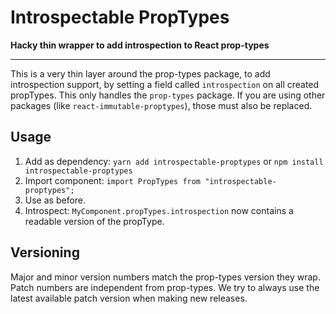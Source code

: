 
# Introspectable PropTypes

**Hacky thin wrapper to add introspection to React prop-types**

---

This is a very thin layer around the prop-types package, to add introspection support, by setting a field called `introspection` on all created propTypes. This only handles the `prop-types` package. If you are using other packages (like `react-immutable-proptypes`), those must also be replaced.

## Usage

1. Add as dependency: `yarn add introspectable-proptypes` or `npm install introspectable-proptypes`
2. Import component: `import PropTypes from "introspectable-proptypes";`
3. Use as before.
4. Introspect: `MyComponent.propTypes.introspection` now contains a readable version of the propType.

## Versioning

Major and minor version numbers match the prop-types version they wrap. Patch numbers are independent from prop-types. We try to always use the latest available patch version when making new releases.

